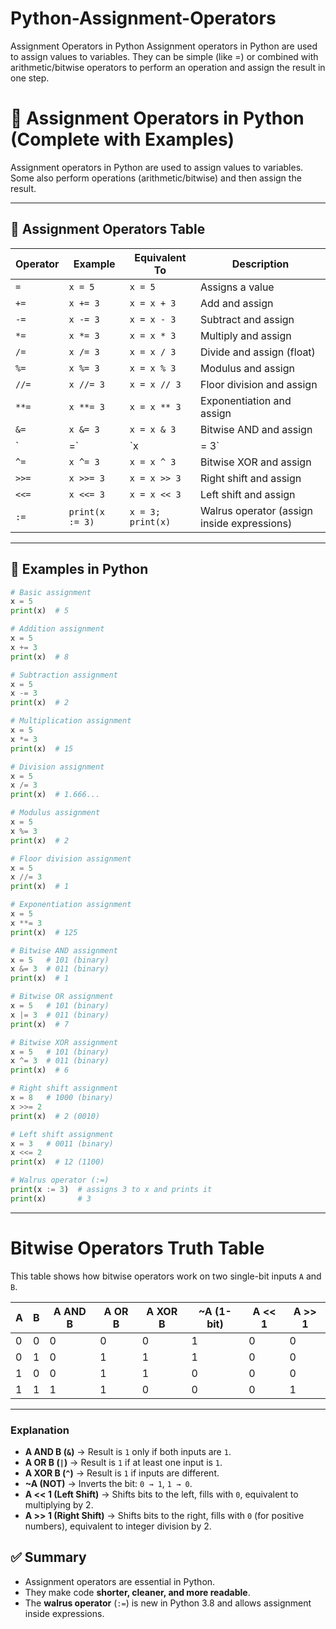 # Python-Assignment-Operators
Assignment Operators in Python  Assignment operators in Python are used to assign values to variables. They can be simple (like =) or combined with arithmetic/bitwise operators to perform an operation and assign the result in one step.
# 📘 Assignment Operators in Python (Complete with Examples)

Assignment operators in Python are used to assign values to variables.  
Some also perform operations (arithmetic/bitwise) and then assign the result.  

---

## 🔹 Assignment Operators Table

| Operator | Example     | Equivalent To  | Description |
|----------|------------|----------------|-------------|
| `=`      | `x = 5`    | `x = 5`        | Assigns a value |
| `+=`     | `x += 3`   | `x = x + 3`    | Add and assign |
| `-=`     | `x -= 3`   | `x = x - 3`    | Subtract and assign |
| `*=`     | `x *= 3`   | `x = x * 3`    | Multiply and assign |
| `/=`     | `x /= 3`   | `x = x / 3`    | Divide and assign (float) |
| `%=`     | `x %= 3`   | `x = x % 3`    | Modulus and assign |
| `//=`    | `x //= 3`  | `x = x // 3`   | Floor division and assign |
| `**=`    | `x **= 3`  | `x = x ** 3`   | Exponentiation and assign |
| `&=`     | `x &= 3`   | `x = x & 3`    | Bitwise AND and assign |
| `|=`     | `x |= 3`   | `x = x | 3`    | Bitwise OR and assign |
| `^=`     | `x ^= 3`   | `x = x ^ 3`    | Bitwise XOR and assign |
| `>>=`    | `x >>= 3`  | `x = x >> 3`   | Right shift and assign |
| `<<=`    | `x <<= 3`  | `x = x << 3`   | Left shift and assign |
| `:=`     | `print(x := 3)` | `x = 3; print(x)` | Walrus operator (assign inside expressions) |

---

## 🔹 Examples in Python

```python
# Basic assignment
x = 5
print(x)  # 5

# Addition assignment
x = 5
x += 3
print(x)  # 8

# Subtraction assignment
x = 5
x -= 3
print(x)  # 2

# Multiplication assignment
x = 5
x *= 3
print(x)  # 15

# Division assignment
x = 5
x /= 3
print(x)  # 1.666...

# Modulus assignment
x = 5
x %= 3
print(x)  # 2

# Floor division assignment
x = 5
x //= 3
print(x)  # 1

# Exponentiation assignment
x = 5
x **= 3
print(x)  # 125

# Bitwise AND assignment
x = 5   # 101 (binary)
x &= 3  # 011 (binary)
print(x)  # 1

# Bitwise OR assignment
x = 5   # 101 (binary)
x |= 3  # 011 (binary)
print(x)  # 7

# Bitwise XOR assignment
x = 5   # 101 (binary)
x ^= 3  # 011 (binary)
print(x)  # 6

# Right shift assignment
x = 8   # 1000 (binary)
x >>= 2
print(x)  # 2 (0010)

# Left shift assignment
x = 3   # 0011 (binary)
x <<= 2
print(x)  # 12 (1100)

# Walrus operator (:=)
print(x := 3)  # assigns 3 to x and prints it
print(x)       # 3
```

---

# Bitwise Operators Truth Table

This table shows how bitwise operators work on two single-bit inputs `A` and `B`.

| A | B | A AND B | A OR B | A XOR B | ~A (1-bit) | A << 1 | A >> 1 |
|---|---|----------|---------|----------|-------------|---------|---------|
| 0 | 0 |    0     |    0    |    0     |      1      |    0    |    0    |
| 0 | 1 |    0     |    1    |    1     |      1      |    0    |    0    |
| 1 | 0 |    0     |    1    |    1     |      0      |    0    |    0    |
| 1 | 1 |    1     |    1    |    0     |      0      |    0    |    1    |

---

### Explanation

- **A AND B (`&`)** → Result is `1` only if both inputs are `1`.  
- **A OR B (`|`)** → Result is `1` if at least one input is `1`.  
- **A XOR B (`^`)** → Result is `1` if inputs are different.  
- **~A (NOT)** → Inverts the bit: `0 → 1`, `1 → 0`.  
- **A << 1 (Left Shift)** → Shifts bits to the left, fills with `0`, equivalent to multiplying by 2.  
- **A >> 1 (Right Shift)** → Shifts bits to the right, fills with `0` (for positive numbers), equivalent to integer division by 2.  


## ✅ Summary
- Assignment operators are essential in Python.  
- They make code **shorter, cleaner, and more readable**.  
- The **walrus operator** (`:=`) is new in Python 3.8 and allows assignment inside expressions.  
